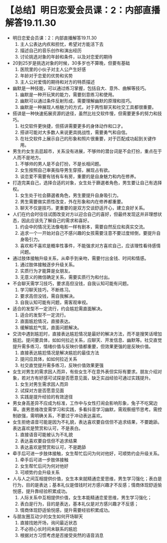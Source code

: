 # 【总结】明日恋爱会员课：2：内部直播解答19.11.30

-   明日恋爱会员课：2：内部直播解答19.11.30
    1.  主人公表达内疚和担忧，希望对方能活下去
    2.  描述自己的音乐创作和演出经历
    3.  讨论挑选对象的年龄和条件，以及对恋爱的期待
-   20到25岁是挑选对象的时候，30多岁也不算晚，但要有基础
    1.  医院里的小伙子对主人公产生好感
    2.  年龄对于恋爱的优势和劣势
    3.  主人公对爱情的期待和对方的特质描述
-   幽默是一种技能，可以通过练习掌握，包括自大、意外、曲解等技巧。
    1.  幽默是一种开玩笑的能力，需要刻意练习和使用。
    2.  幽默可以通过条件反射形成，需要理解幽默的原理和技巧。
    3.  幽默是一种展现人格魅力的方式，对于两性聊天和社交工具都很重要。
-   搭讲是一种快速拓展资源的途径，虽然比社交软件慢，但需要更多的努力和技巧。
    1.  社交软件更快捷，但搭讲需要更多的身体动作和口才。
    2.  搭讲可能对大多数人来说更具挑战性，需要勇气和自信。
    3.  在社交软件上展示自己的形象和照片很重要，对于匹配成功起到关键作用。
-   男生约女生去逛超市，关系没有进展，不够帅的潜台词是不会打扮，重点在于人而不是地方。
    1.  不够帅的男人是不会打扮，不是长相问题。
    2.  女生按照自己审美指导男生穿搭，展现占有欲。
    3.  谈恋爱不需要有钱有车有房，重要的是自身魅力和内在修养。
-   打造完美自己，选择合适的对象，女生处于篩選者角色，男生要让自己有选择权。
    1.  女生处于社会篩選者角色，男生要提升自身吸引力。
    2.  男生需要做实质性改变，外在形象和内在修养都重要。
    3.  聊天不仅是技巧，更重要的是双方交谈舒适开心，建立良好关系。
-   人们在约会时往往试图改变对方以迎合自己的喜好，但最终发现这并非理想状态，因此应该先了解自己的需求和喜好。
    1.  约会中的情况无法像电影一样有剧本，需要自然反应和真实交流。
    2.  追求一个一开始对自己不感兴趣的女孩需要注意不要过度倾倒，要提升自身吸引力。
    3.  喜欢和不喜欢是概率性事件，不能强求对方喜欢自己，应该理性看待感情问题。
-   通过肢体接触升级关系，从牵手到亲吻，需要付出金钱、时间和情感。
    1.  通过肢体接触逐步升级关系。
    2.  实质行为才能算是女朋友。
    3.  无意义的微信确定关系，需要实质行为和付出。
-   不会聊天需学习技巧，要求高但没钱，自我认知可能有问题。
    1.  学习聊天技巧，不断练习。
    2.  要求高但没钱，需自我解决。
    3.  自我认知可能有问题，需客观审视。
-   适合的发型不一定流行，约会尴尬需直面解决。
    1.  适合的发型不一定流行。
    2.  直面尴尬情况，直接表达。
    3.  缓解尴尬气氛，直面问题解决。
-   交流中遇到尴尬时，直接表达尴尬情况是最好的解决方法，而不是搜笑话增加尴尬。提问要具体，如如何拉近关系，应聊天、开发信息、幽默等。社交直觉提升需多练习，情绪价值与反映价值都重要，但效果更强的是反映价值。
    1.  直接表达尴尬情况是解决尴尬的最佳方法
    2.  提问应具体，如如何拉近关系
    3.  社交直觉提升需多练习，反映价值效果更强
-   女生对男生的需求因人而异，有些女生不在意外表但实际有要求。朋友介绍对象，若对方有好感可试探是否愿意见面，缺乏实战经验可通过实践提升。
    1.  女生对男生需求因人而异
    2.  试探对方是否愿意见面
    3.  实践是提升经验的有效途径
-   男女身高差异不应成为标准，工作中与女性打闹会影响形象，兔子不吃窝边草。直男思维改变需学习和实践，多看抖音学习幽默，需观察细节思考。需控制欲强，需明确关系，不要过于冲动表达喜欢。
-   女生拒绝语音可能是因为不礼貌，表达喜欢要自信但不追求结果，不要跪舔。表达喜欢是赞赏和认可，不是表白。
    1.  直接语音可能被认为不礼貌
    2.  表达喜欢要自信但不追求结果
    3.  表达喜欢是赞赏和认可，不是跪舔
-   牵手后可进一步肢体接触，女生帮忙后问为何对他好，可顺势约会升级关系。
    1.  牵手后可进一步肢体接触
    2.  女生帮忙后问为何对他好
    3.  可顺势约会升级关系
-   人与人之间互相提供价值，女生本来就精通恋爱思维，男生学习强化；表白是行为，目的是表达；基本礼仪是借钱时对方感兴趣才不反感；情商体现舒适愉悦感，提升靠经验积累成功。
    1.  人际关系中互相提供价值，女生本能精通恋爱思维，男生学习强化；
    2.  表白是行为，目的是表达，基本礼仪是对方感兴趣才不反感；
    3.  情商体现舒适愉悦感，提升需要经验积累成功。
-   与朋友圈互动少的女生如何开场聊天
    1.  直接找她开场，询问最近状态
    2.  不必担心长时间未联系的尴尬
    3.  根据对方习惯考虑是否接受突然的语音消息